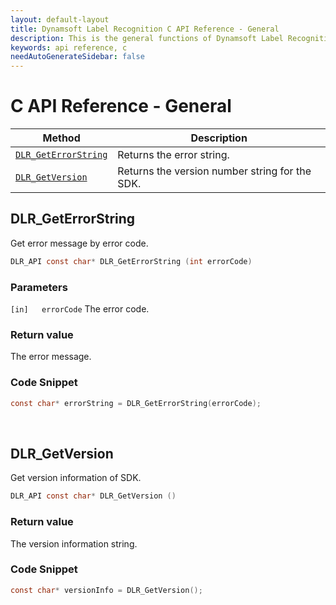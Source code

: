 ```yaml
---
layout: default-layout
title: Dynamsoft Label Recognition C API Reference - General
description: This is the general functions of Dynamsoft Label Recognition for C API Reference.
keywords: api reference, c
needAutoGenerateSidebar: false
---
```


# C API Reference - General

| Method               | Description |
|----------------------|-------------|
| [`DLR_GetErrorString`](#dlr_geterrorstring) | Returns the error string. |
| [`DLR_GetVersion`](#dlr_getversion) | Returns the version number string for the SDK. |


## DLR_GetErrorString

Get error message by error code.

```c
DLR_API const char* DLR_GetErrorString (int errorCode)	
```   
   
### Parameters

`[in]	errorCode` The error code.
 

### Return value

The error message.

### Code Snippet

```c
const char* errorString = DLR_GetErrorString(errorCode);
```

&nbsp;

## DLR_GetVersion

Get version information of SDK.

```c
DLR_API const char* DLR_GetVersion ()
```   

### Return value
The version information string.

### Code Snippet

```c
const char* versionInfo = DLR_GetVersion();
```

